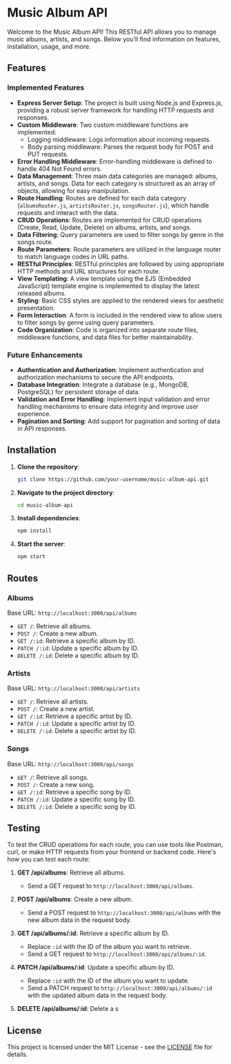 # Music Album API

Welcome to the Music Album API! This RESTful API allows you to manage music albums, artists, and songs. Below you'll find information on features, installation, usage, and more.

## Features

### Implemented Features

- **Express Server Setup**: The project is built using Node.js and Express.js, providing a robust server framework for handling HTTP requests and responses.
- **Custom Middleware**: Two custom middleware functions are implemented:
  - Logging middleware: Logs information about incoming requests.
  - Body parsing middleware: Parses the request body for POST and PUT requests.
- **Error Handling Middleware**: Error-handling middleware is defined to handle 404 Not Found errors.
- **Data Management**: Three main data categories are managed: albums, artists, and songs. Data for each category is structured as an array of objects, allowing for easy manipulation.
- **Route Handling**: Routes are defined for each data category (`albumsRouter.js`, `artistsRouter.js`, `songsRouter.js`), which handle requests and interact with the data.
- **CRUD Operations**: Routes are implemented for CRUD operations (Create, Read, Update, Delete) on albums, artists, and songs.
- **Data Filtering**: Query parameters are used to filter songs by genre in the songs route.
- **Route Parameters**: Route parameters are utilized in the language router to match language codes in URL paths.
- **RESTful Principles**: RESTful principles are followed by using appropriate HTTP methods and URL structures for each route.
- **View Templating**: A view template using the EJS (Embedded JavaScript) template engine is implemented to display the latest released albums.
- **Styling**: Basic CSS styles are applied to the rendered views for aesthetic presentation.
- **Form Interaction**: A form is included in the rendered view to allow users to filter songs by genre using query parameters.
- **Code Organization**: Code is organized into separate route files, middleware functions, and data files for better maintainability.

### Future Enhancements

- **Authentication and Authorization**: Implement authentication and authorization mechanisms to secure the API endpoints.
- **Database Integration**: Integrate a database (e.g., MongoDB, PostgreSQL) for persistent storage of data.
- **Validation and Error Handling**: Implement input validation and error handling mechanisms to ensure data integrity and improve user experience.
- **Pagination and Sorting**: Add support for pagination and sorting of data in API responses.

## Installation

1. **Clone the repository**:

   ```bash
   git clone https://github.com/your-username/music-album-api.git
   ```

2. **Navigate to the project directory**:

   ```bash
   cd music-album-api
   ```

3. **Install dependencies**:

   ```bash
   npm install
   ```

4. **Start the server**:

   ```bash
   npm start
   ```


## Routes

### Albums

Base URL: `http://localhost:3000/api/albums`

- `GET /`: Retrieve all albums.
- `POST /`: Create a new album.
- `GET /:id`: Retrieve a specific album by ID.
- `PATCH /:id`: Update a specific album by ID.
- `DELETE /:id`: Delete a specific album by ID.

### Artists

Base URL: `http://localhost:3000/api/artists`

- `GET /`: Retrieve all artists.
- `POST /`: Create a new artist.
- `GET /:id`: Retrieve a specific artist by ID.
- `PATCH /:id`: Update a specific artist by ID.
- `DELETE /:id`: Delete a specific artist by ID.

### Songs

Base URL: `http://localhost:3000/api/songs`

- `GET /`: Retrieve all songs.
- `POST /`: Create a new song.
- `GET /:id`: Retrieve a specific song by ID.
- `PATCH /:id`: Update a specific song by ID.
- `DELETE /:id`: Delete a specific song by ID.

## Testing

To test the CRUD operations for each route, you can use tools like Postman, curl, or make HTTP requests from your frontend or backend code. Here's how you can test each route:

1. **GET /api/albums**: Retrieve all albums.
   - Send a GET request to `http://localhost:3000/api/albums`.

2. **POST /api/albums**: Create a new album.
   - Send a POST request to `http://localhost:3000/api/albums` with the new album data in the request body.

3. **GET /api/albums/:id**: Retrieve a specific album by ID.
   - Replace `:id` with the ID of the album you want to retrieve.
   - Send a GET request to `http://localhost:3000/api/albums/:id`.

4. **PATCH /api/albums/:id**: Update a specific album by ID.
   - Replace `:id` with the ID of the album you want to update.
   - Send a PATCH request to `http://localhost:3000/api/albums/:id` with the updated album data in the request body.

5. **DELETE /api/albums/:id**: Delete a s

## License

This project is licensed under the MIT License - see the [LICENSE](LICENSE) file for details.

